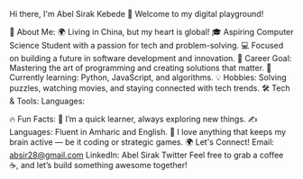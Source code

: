 Hi there, I'm Abel Sirak Kebede 👋
Welcome to my digital playground!

🚀 About Me:
🌍 Living in China, but my heart is global!
🎓 Aspiring Computer Science Student with a passion for tech and problem-solving.
💻 Focused on building a future in software development and innovation.
🎯 Career Goal: Mastering the art of programming and creating solutions that matter.
🌱 Currently learning: Python, JavaScript, and algorithms.
💡 Hobbies: Solving puzzles, watching movies, and staying connected with tech trends.
🛠️ Tech & Tools:
Languages:


🔥 Fun Facts:
🚀 I’m a quick learner, always exploring new things.
✍️ Languages: Fluent in Amharic and English.
🧠 I love anything that keeps my brain active — be it coding or strategic games.
🌍 Let's Connect!
Email: absir28@gmail.com
LinkedIn: Abel Sirak
Twitter
Feel free to grab a coffee ☕, and let’s build something awesome together!

